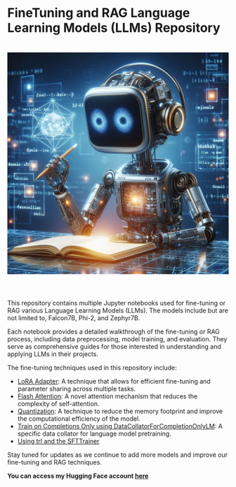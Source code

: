 # FineTuning and RAG Language Learning Models (LLMs) Repository

<h1 align="center">
<img src="https://raw.githubusercontent.com/menouarazib/llm/b1bcf64094ae6228f5269030e469f8ea47c97945/finetuning_llms.jpg" width="800">
</h1><br>

This repository contains multiple Jupyter notebooks used for fine-tuning or RAG various Language Learning Models (LLMs). The models include but are not limited to, Falcon7B, Phi-2, and Zephyr7B.

Each notebook provides a detailed walkthrough of the fine-tuning or RAG process, including data preprocessing, model training, and evaluation. They serve as comprehensive guides for those interested in understanding and applying LLMs in their projects.

The fine-tuning techniques used in this repository include:

- [LoRA Adapter](https://huggingface.co/papers/2305.14314): A technique that allows for efficient fine-tuning and parameter sharing across multiple tasks.
- [Flash Attention](https://huggingface.co/docs/text-generation-inference/conceptual/flash_attention): A novel attention mechanism that reduces the complexity of self-attention.
- [Quantization](https://huggingface.co/docs/transformers/main/en/quantization): A technique to reduce the memory footprint and improve the computational efficiency of the model.
- [Train on Completions Only using DataCollatorForCompletionOnlyLM](https://huggingface.co/transformers/main_classes/data_collator.html): A specific data collator for language model pretraining.
- [Using trl and the SFTTrainer](https://huggingface.co/docs/trl/sft_trainer)

Stay tuned for updates as we continue to add more models and improve our fine-tuning and RAG techniques.

**You can access my Hugging Face account [here](https://huggingface.co/Menouar)**
